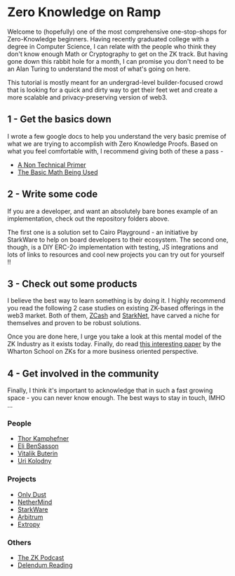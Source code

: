 # Zero Knowledge on Ramp 

Welcome to (hopefully) one of the most comprehensive one-stop-shops for Zero-Knowledge beginners. Having recently graduated college with a degree in Computer Science, I can relate with the people who think they don't know enough Math or Cryptography to get on the ZK track. But having gone down this rabbit hole for a month, I can promise you don't need to be an Alan Turing to understand the most of what's going on here. 

This tutorial is mostly meant for an undergrad-level builder-focused crowd that is looking for a quick and dirty way to get their feet wet and create a more scalable and privacy-preserving version of web3.  

## 1 - Get the basics down

I wrote a few google docs to help you understand the very basic premise of what we are trying to accomplish with Zero Knowledge Proofs. Based on what you feel comfortable with, I recommend giving both of these a pass - 

- [A Non Technical Primer](https://docs.google.com/document/d/11J8R8JhP2k0zlpoha4P9x4bDdkO_gVL8rcBJP9LH5pc/edit?usp=sharing)
- [The Basic Math Being Used](https://docs.google.com/document/d/18Kbhe58G5SF0mqoF9fdMf9dMeEvqRydi_IB5FpB0u9g/edit?usp=sharing)

## 2 - Write some code 

If you are a developer, and want an absolutely bare bones example of an implementation, check out the repository folders above. 

The first one is a solution set to Cairo Playground - an initiative by StarkWare to help on board developers to their ecosystem. The second one, though, is a DIY ERC-2o implementation with testing, JS integrations and lots of links to resources and cool new projects you can try out for yourself !!

## 3 - Check out some products

I believe the best way to learn something is by doing it. I highly recommend you read the following 2 case studies on existing ZK-based offerings in the web3 market. Both of them, [ZCash](https://docs.google.com/document/d/1MPbQVGDpMXOK3u20M7VdNfT2mQnAwIZD6eMLkExYwY8/edit?usp=sharing) and [StarkNet](https://docs.google.com/document/d/11UTUyofiaAcD_qItyrA0QxGdB-UE8nt9bAFThHETsP4/edit?usp=sharing), have carved a niche for themselves and proven to be robust solutions. 

Once you are done here, I urge you take a look at this mental model of the ZK Industry as it exists today. Finally, do read [this interesting paper](https://fisher.wharton.upenn.edu/wp-content/uploads/2020/09/Thesis_Terrence-Jo.pdf) by the Wharton School on ZKs for a more business oriented perspective. 

## 4 - Get involved in the community 

Finally, I think it's important to acknowledge that in such a fast growing space - you can never know enough. The best ways to stay in touch, IMHO ... 

### People

- [Thor Kamphefner](https://twitter.com/cryptograthor)
- [Eli BenSasson](https://twitter.com/EliBenSasson)
- [Vitalik Buterin](https://twitter.com/VitalikButerin) 
- [Uri Kolodny](https://twitter.com/ukolodny)
 
 ### Projects
 
- [Only Dust](https://twitter.com/OnlyDust_xyz) 
- [NetherMind](https://twitter.com/nethermindeth)
- [StarkWare](https://twitter.com/StarkWareLtd)
- [Arbitrum](https://twitter.com/arbitrum)
- [Extropy](https://twitter.com/Extropy) 

### Others 

- [The ZK Podcast](https://zeroknowledge.fm/)
- [Delendum Reading](https://github.com/delendum-xyz/zk-knowledge) 
